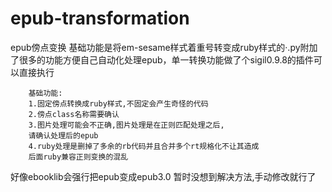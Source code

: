 # epub-transformation
epub傍点变换
基础功能是将em-sesame样式着重号转变成ruby样式的·.py附加了很多的功能方便自己自动化处理epub，单一转换功能做了个sigil0.9.8的插件可以直接执行

        基础功能:
        1.固定傍点转换成ruby样式,不固定会产生奇怪的代码
        2.傍点class名称需要确认
        3.图片处理可能会不正确,图片处理是在正则匹配处理之后,
        请确认处理后的epub
        4.ruby处理是删掉了多余的rb代码并且合并多个rt规格化不让其造成
        后面ruby兼容正则变换的混乱

好像ebooklib会强行把epub变成epub3.0  暂时没想到解决方法,手动修改就行了
